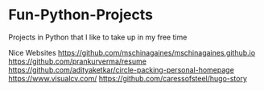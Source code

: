 # Fun-Python-Projects
 Projects in Python that I like to take up in my free time

Nice Websites
https://github.com/mschinagaines/mschinagaines.github.io
https://github.com/prankurverma/resume
https://github.com/adityaketkar/circle-packing-personal-homepage
https://www.visualcv.com/
https://github.com/caressofsteel/hugo-story
